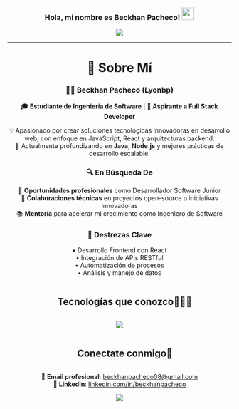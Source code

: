 <h3 align="center">
 Hola, mi nombre es Beckhan Pacheco!
  <img src="https://media.giphy.com/media/hvRJCLFzcasrR4ia7z/giphy.gif" width="28">
</h3>
<p align="center">
  <a href="https://github.com/Lyonbp/Lyonbp"><img src="https://readme-typing-svg.herokuapp.com?color=%2336BCF7&width=600&center=true&vCenter=true&lines=Hola+%2C+bienvenido+a+mi+perfil;Yo+soy+Beckhan;Soy+estudiante+universitario;Web+Dev;Software+Dev+%3C3"></a>
</p>

---
<div align="center">
  
# 💫 Sobre Mí

### 👨‍💻 Beckhan Pacheco (Lyonbp)
**🎓 Estudiante de Ingeniería de Software** | **🚀 Aspirante a Full Stack Developer**

💡 Apasionado por crear soluciones tecnológicas innovadoras en desarrollo web, con enfoque en JavaScript, React y arquitecturas backend.  
🌱 Actualmente profundizando en **Java**, **Node.js** y mejores prácticas de desarrollo escalable.  

### 🔍 En Búsqueda De
🏢 **Oportunidades profesionales** como Desarrollador Software Junior     
🤝 **Colaboraciones técnicas** en proyectos open-source o iniciativas innovadoras  
📚 **Mentoría** para acelerar mi crecimiento como Ingeniero de Software  

### 🌟 Destrezas Clave
• Desarrollo Frontend con React  
• Integración de APIs RESTful  
• Automatización de procesos  
• Análisis y manejo de datos  


<!-- Technologies That I Know -->
<div id="user-content-toc">
  <ul align="center">
    <summary><h2 style="display: inline-block">Tecnologías que conozco👨🏻‍💻</h2></summary>
  </ul>
</div>
<!--tech stack icons-->
<p align="center">
  <a href="https://skillicons.dev">
    <img src="https://skillicons.dev/icons?i=html,css,js,java,react,git,github,postman,nodejs&perline=5" />
  </a>
</p>

<!-- Connect With Me -->
<div id="user-content-toc">
  <ul align="center">
    <summary><h2 style="display: inline-block">Conectate conmigo🤝</h2></summary>
  </ul>
</div>

📧 **Email profesional**: [beckhanpacheco08@gmail.com](mailto:beckhanpacheco08@gmail.com)  
🔗 **LinkedIn**: [linkedin.com/in/beckhanpacheco](https://www.linkedin.com/in/beckhan-pacheco)  


![](https://komarev.com/ghpvc/?username=Lyonbp&label=Visitors+Count&color=brightgreen)
</div>
